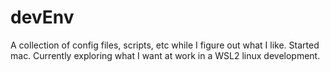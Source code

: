 # devEnv
A collection of config files, scripts, etc while I figure out what I like. Started mac. Currently exploring what I want at work in a WSL2 linux development.
